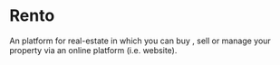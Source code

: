 # Rento
An platform for real-estate in which you can buy , sell or manage your property via an online platform (i.e. website).
